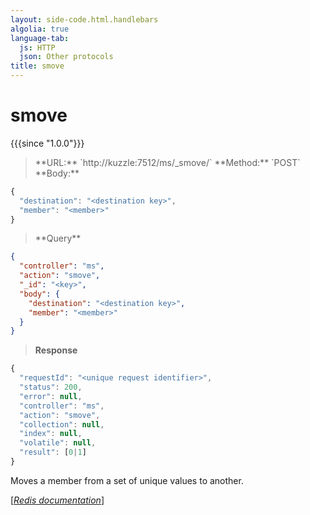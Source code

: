 ```yaml
---
layout: side-code.html.handlebars
algolia: true
language-tab:
  js: HTTP
  json: Other protocols
title: smove
---
```


# smove

{{{since "1.0.0"}}}




<blockquote class="js">
<p>
**URL:** `http://kuzzle:7512/ms/_smove/<key>`  
**Method:** `POST`  
**Body:**
</p>
</blockquote>


```js
{
  "destination": "<destination key>",
  "member": "<member>"
}
```



<blockquote class="json">
<p>
**Query**
</p>
</blockquote>


```json
{
  "controller": "ms",
  "action": "smove",
  "_id": "<key>",
  "body": {
    "destination": "<destination key>",
    "member": "<member>"
  }
}
```

>**Response**

```javascript
{
  "requestId": "<unique request identifier>",
  "status": 200,
  "error": null,
  "controller": "ms",
  "action": "smove",
  "collection": null,
  "index": null,
  "volatile": null,
  "result": [0|1]
}
```

Moves a member from a set of unique values to another.

[[_Redis documentation_]](https://redis.io/commands/smove)
